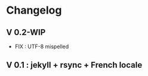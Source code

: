 Changelog
=============================================================================== 
                                                                                
V 0.2-WIP 
-------------------------------------------------------------------------------

* FIX : UTF-8 mispelled

V 0.1 : jekyll + rsync + French locale                                                                       
------------------------------------------------------------------------------- 
